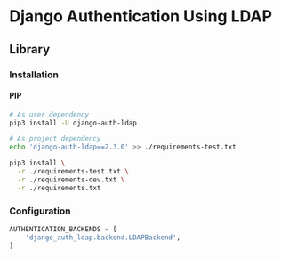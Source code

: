 # Django Authentication Using LDAP

## Library

### Installation

#### PIP

```sh
# As user dependency
pip3 install -U django-auth-ldap

# As project dependency
echo 'django-auth-ldap==2.3.0' >> ./requirements-test.txt

pip3 install \
  -r ./requirements-test.txt \
  -r ./requirements-dev.txt \
  -r ./requirements.txt
```

### Configuration

```py
AUTHENTICATION_BACKENDS = [
    'django_auth_ldap.backend.LDAPBackend',
]
```

<!--
https://pypi.org/project/django-auth-ldap/
-->
